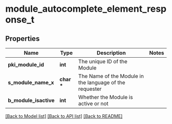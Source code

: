 # module_autocomplete_element_response_t

## Properties
Name | Type | Description | Notes
------------ | ------------- | ------------- | -------------
**pki_module_id** | **int** | The unique ID of the Module | 
**s_module_name_x** | **char \*** | The Name of the Module in the language of the requester | 
**b_module_isactive** | **int** | Whether the Module is active or not | 

[[Back to Model list]](../README.md#documentation-for-models) [[Back to API list]](../README.md#documentation-for-api-endpoints) [[Back to README]](../README.md)


